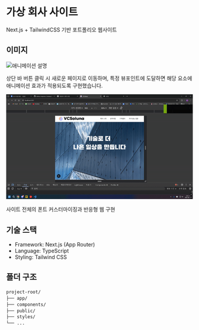 # 가상 회사 사이트

Next.js + TailwindCSS 기반 포트폴리오 웹사이트

## 이미지

![애니메이션 설명](./aaa.gif)

상단 바 버튼 클릭 시 새로운 페이지로 이동하며, 특정 뷰포인트에 도달하면 해당 요소에 애니메이션 효과가 적용되도록 구현했습니다.

![애니메이션 설명](./bbb.gif)

사이트 전체의 폰트 커스터마이징과 반응형 웹 구현
## 기술 스택

- Framework: Next.js (App Router)
- Language: TypeScript
- Styling: Tailwind CSS

## 폴더 구조

```bash
project-root/
├── app/
├── components/
├── public/
├── styles/
└── ...
